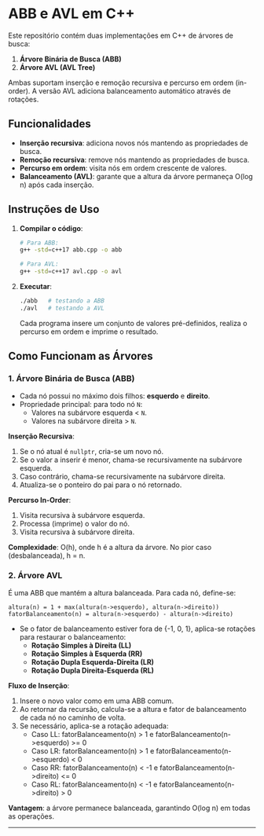 # ABB e AVL em C++

Este repositório contém duas implementações em C++ de árvores de busca:

1. **Árvore Binária de Busca (ABB)**
2. **Árvore AVL (AVL Tree)**

Ambas suportam inserção e remoção recursiva e percurso em ordem (in-order). A versão AVL adiciona balanceamento automático através de rotações.

## Funcionalidades

- **Inserção recursiva**: adiciona novos nós mantendo as propriedades de busca.
- **Remoção recursiva**: remove nós mantendo as propriedades de busca.
- **Percurso em ordem**: visita nós em ordem crescente de valores.
- **Balanceamento (AVL)**: garante que a altura da árvore permaneça O(log n) após cada inserção.

## Instruções de Uso

1. **Compilar o código**:

   ```bash
   # Para ABB:
   g++ -std=c++17 abb.cpp -o abb

   # Para AVL:
   g++ -std=c++17 avl.cpp -o avl
   ```

2. **Executar**:

   ```bash
   ./abb   # testando a ABB
   ./avl   # testando a AVL
   ```

   Cada programa insere um conjunto de valores pré-definidos, realiza o percurso em ordem e imprime o resultado.

## Como Funcionam as Árvores

### 1. Árvore Binária de Busca (ABB)

- Cada nó possui no máximo dois filhos: **esquerdo** e **direito**.
- Propriedade principal: para todo nó `N`:
  - Valores na subárvore esquerda < `N`.
  - Valores na subárvore direita > `N`.

**Inserção Recursiva**:
1. Se o nó atual é `nullptr`, cria-se um novo nó.
2. Se o valor a inserir é menor, chama-se recursivamente na subárvore esquerda.
3. Caso contrário, chama-se recursivamente na subárvore direita.
4. Atualiza-se o ponteiro do pai para o nó retornado.

**Percurso In-Order**:
1. Visita recursiva à subárvore esquerda.
2. Processa (imprime) o valor do nó.
3. Visita recursiva à subárvore direita.

**Complexidade**: O(h), onde h é a altura da árvore. No pior caso (desbalanceada), h = n.

### 2. Árvore AVL

É uma ABB que mantém a altura balanceada. Para cada nó, define-se:

```
altura(n) = 1 + max(altura(n->esquerdo), altura(n->direito))
fatorBalanceamento(n) = altura(n->esquerdo) - altura(n->direito)
```

- Se o fator de balanceamento estiver fora de {-1, 0, 1}, aplica-se rotações para restaurar o balanceamento:
  - **Rotação Simples à Direita (LL)**
  - **Rotação Simples à Esquerda (RR)**
  - **Rotação Dupla Esquerda-Direita (LR)**
  - **Rotação Dupla Direita-Esquerda (RL)**

**Fluxo de Inserção**:
1. Insere o novo valor como em uma ABB comum.
2. Ao retornar da recursão, calcula-se a altura e fator de balanceamento de cada nó no caminho de volta.
3. Se necessário, aplica-se a rotação adequada:
   - Caso LL: fatorBalanceamento(n) > 1 e fatorBalanceamento(n->esquerdo) >= 0
   - Caso LR: fatorBalanceamento(n) > 1 e fatorBalanceamento(n->esquerdo) < 0
   - Caso RR: fatorBalanceamento(n) < -1 e fatorBalanceamento(n->direito) <= 0
   - Caso RL: fatorBalanceamento(n) < -1 e fatorBalanceamento(n->direito) > 0

**Vantagem**: a árvore permanece balanceada, garantindo O(log n) em todas as operações.

---


